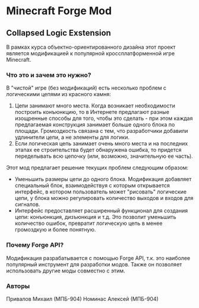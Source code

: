 # Minecraft Forge Mod

## Collapsed Logic Exstension

В рамках курса объектно-ориентированного дизайна этот проект является модификацией к популярной
кроссплатформенной игре Minecraft.

### Что это и зачем это нужно?

В "чистой" игре (без модификаций) есть несколько проблем с логическими цепями из красного камня:

1. Цепи занимают много места. Когда возникает необходимости построить конъюнкцию, то в Интернете
   предлагают разные изощренные способы для того, чтобы это сделать - при этом каждая предлагаемая
   конструкция занимает больше одного блока по площади. Громоздкость связана с тем, что разработчики
   добавили удлинители цепи, а не элементы для логики.
2. Если логическая цепь занимает очень много места и на последних этапах ее строительства будет
   обнаружена ошибка, то придется переделывать всю цепочку (или, возможно, значительную ее часть).

Этот мод предлагает решение текущих проблем следующим образом:

- Уменьшить размеры цепи до одного блока. Модификация добавляет специальный блок, взаимодействуя с
  которым открывается интерфейс, в котором пользователь может "рисовать" логические цепи, у блока
  можно регулировать количество выходов и входов для сигналов.
- Интерфейс предоставляет расширенный функционал для создания цепи: конъюнкция, дизъюнкция и т.д.
  Это позволит уменьшить количество ошибок, превратит логическую цепь в менее громоздкую и более
  понятную.

### Почему Forge API?

Модификация разрабатывается с помощью Forge API, т.к. это наиболее популярный инструмент для
разработки модов. Также он позволяет использовать другие моды совместно с этим.

### Авторы

Привалов Михаил (МПБ-904)
Номинас Алексей (МПБ-904)
